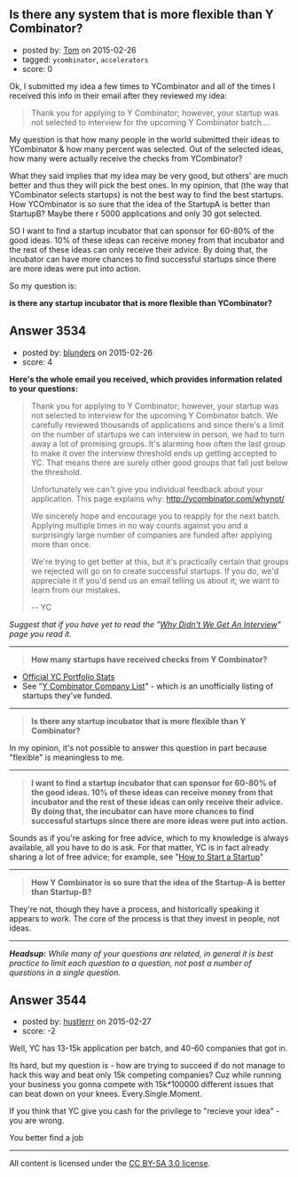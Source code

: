 ## Is there any system that is more flexible than Y Combinator?

- posted by: [Tom](https://stackexchange.com/users/5852812/tom) on 2015-02-26
- tagged: `ycombinator`, `accelerators`
- score: 0

Ok, I submitted my idea a few times to YCombinator and all of the times I received this info in their email after they reviewed my idea:

    

> Thank you for applying to Y Combinator; however, your startup was not
> selected to interview for the upcoming Y Combinator batch....

My question is that how many people in the world submitted their ideas to YCombinator & how many percent was selected. Out of the selected ideas, how many were actually receive the checks from YCombinator?

What they said implies that my idea may be very good, but others' are much better and thus they will pick the best ones. In my opinion, that (the way that YCombinator selects startups) is not the best way to find the best startups. How YCOmbinator is so sure that the idea of the StartupA is better than StartupB? Maybe there r 5000 applications and only 30 got selected.

SO I want to find a startup incubator that can sponsor for 60-80% of the good ideas. 10% of these ideas can receive money from that incubator and the rest of these ideas can only receive their advice. By doing that, the incubator can have more chances to find successful startups since there are more ideas were put into action.

So my question is:

**is there any startup incubator that is more flexible than YCombinator?**   


## Answer 3534

- posted by: [blunders](https://stackexchange.com/users/216182/blunders) on 2015-02-26
- score: 4

<p><strong>Here's the whole email you received, which provides information related to your questions:</strong></p>

<blockquote>
  <p>Thank you for applying to Y Combinator; however, your startup was not
  selected to interview for the upcoming Y Combinator batch. We
  carefully reviewed thousands of applications and since there's a limit
  on the number of startups we can interview in person, we had to turn
  away a lot of promising groups. It's alarming how often the last group
  to make it over the interview threshold ends up getting accepted to
  YC. That means there are surely other good groups that fall just below
  the threshold.</p>
  
  <p>Unfortunately we can't give you individual feedback about your
  application. This page explains why: <a href="http://ycombinator.com/whynot/" rel="nofollow">http://ycombinator.com/whynot/</a></p>
  
  <p>We sincerely hope and encourage you to reapply for the next batch.
  Applying multiple times in no way counts against you and a
  surprisingly large number of companies are funded after applying more
  than once.</p>
  
  <p>We're trying to get better at this, but it's practically certain that
  groups we rejected will go on to create successful startups. If you
  do, we'd appreciate it if you'd send us an email telling us about it;
  we want to learn from our mistakes.</p>
  
  <p>-- YC</p>
</blockquote>

<p><em>Suggest that if you have yet to read the "<a href="http://www.ycombinator.com/whynot/" rel="nofollow">Why Didn't We Get An Interview</a>" page you read it.</em></p>

<hr>

<blockquote>
  <p><strong>How many startups have received checks from Y Combinator?</strong></p>
</blockquote>

<ul>
<li><a href="http://blog.ycombinator.com/yc-portfolio-stats" rel="nofollow">Official YC Portfolio Stats</a> </li>
<li>See "<a href="http://yclist.com/" rel="nofollow">Y Combinator Company List</a>" - which is an unofficially listing of startups they've funded. </li>
</ul>

<hr>

<blockquote>
  <p><strong>Is there any startup incubator that is more flexible than Y
  Combinator?</strong></p>
</blockquote>

<p>In my opinion, it's not possible to answer this question in part because "flexible" is meaningless to me. </p>

<hr>

<blockquote>
  <p><strong>I want to find a startup incubator that can sponsor for 60-80% of the
  good ideas. 10% of these ideas can receive money from that incubator
  and the rest of these ideas can only receive their advice. By doing
  that, the incubator can have more chances to find successful startups
  since there are more ideas were put into action.</strong></p>
</blockquote>

<p>Sounds as if you're asking for free advice, which to my knowledge is always available, all you have to do is ask. For that matter, YC is in fact already sharing a lot of free advice; for example, see "<a href="http://startupclass.samaltman.com/lists/about/" rel="nofollow">How to Start a Startup</a>"</p>

<hr>

<blockquote>
  <p><strong>How Y Combinator is so sure that the idea of the Startup-A is better
  than Startup-B?</strong></p>
</blockquote>

<p>They're not, though they have a process, and historically speaking it appears to work. The core of the process is that they invest in people, not ideas.</p>

<hr>

<p><strong><em>Headsup:</strong> While many of your questions are related, in general it is best practice to limit each question to a question, not post a number of questions in a single question.</em></p>



## Answer 3544

- posted by: [hustlerrr](https://stackexchange.com/users/5855474/hustlerrr) on 2015-02-27
- score: -2

Well, YC has 13-15k application per batch, and 40-60 companies that got in.

Its hard, but my question is - how are trying to succeed if do not manage to hack this way and beat only 15k competing companies? Cuz while running your business you gonna compete with 15k*100000 different issues that can beat down on your knees. Every.Single.Moment.

If you think that YC give you cash for the privilege to "recieve your idea" - you are wrong. 

You better find a job



---

All content is licensed under the [CC BY-SA 3.0 license](https://creativecommons.org/licenses/by-sa/3.0/).

